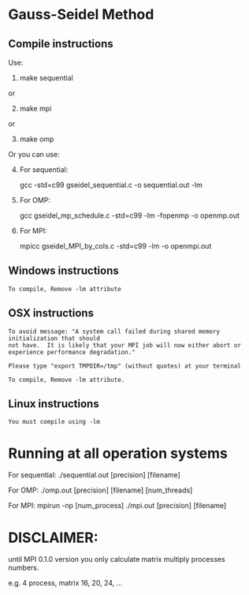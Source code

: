 # Gauss-Seidel Method

## Compile instructions

Use:

1. make sequential

or

2. make mpi

or

3. make omp

Or you can use:

4. For sequential:

	gcc -std=c99  gseidel_sequential.c -o sequential.out -lm

5. For OMP:

	gcc  gseidel_mp_schedule.c -std=c99 -lm -fopenmp -o openmp.out

6. For MPI:

	mpicc gseidel_MPI_by_cols.c -std=c99 -lm -o openmpi.out 

## Windows instructions

    To compile, Remove -lm attribute


## OSX instructions

    To avoid message: "A system call failed during shared memory initialization that should
    not have.  It is likely that your MPI job will now either abort or
    experience performance degradation."

    Please type "export TMPDIR=/tmp" (without quotes) at your terminal

    To compile, Remove -lm attribute.

## Linux instructions
    You must compile using -lm
    
# Running at all operation systems

For sequential: ./sequential.out [precision] [filename]

For OMP: ./omp.out [precision] [filename] [num_threads]

For MPI: mpirun -np [num_process] ./mpi.out [precision] [filename]

# DISCLAIMER:
until MPI 0.1.0 version you only calculate matrix multiply processes numbers.

e.g. 4 process, matrix 16, 20, 24, ...
